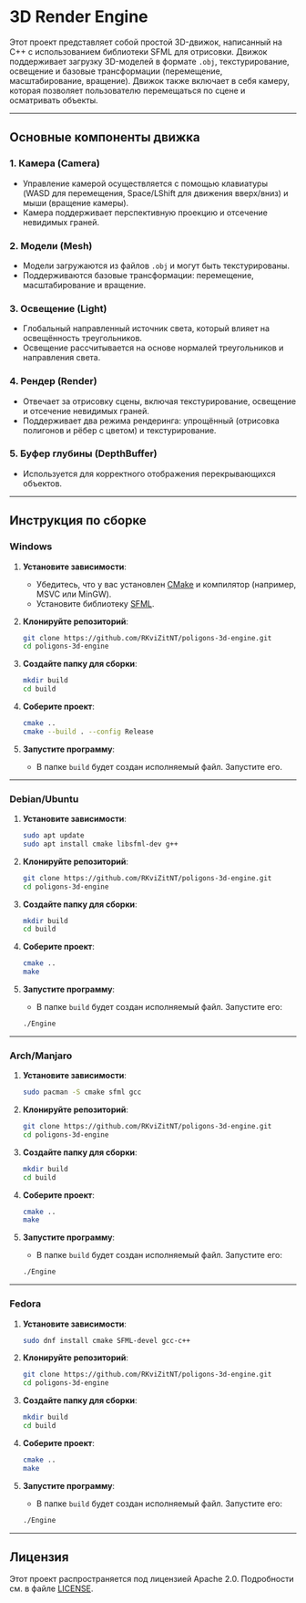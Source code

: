 # 3D Render Engine

Этот проект представляет собой простой 3D-движок, написанный на C++ с использованием библиотеки SFML для отрисовки. Движок поддерживает загрузку 3D-моделей в формате `.obj`, текстурирование, освещение и базовые трансформации (перемещение, масштабирование, вращение). Движок также включает в себя камеру, которая позволяет пользователю перемещаться по сцене и осматривать объекты.

---

## Основные компоненты движка

### 1. **Камера (Camera)**
   - Управление камерой осуществляется с помощью клавиатуры (WASD для перемещения, Space/LShift для движения вверх/вниз) и мыши (вращение камеры).
   - Камера поддерживает перспективную проекцию и отсечение невидимых граней.

### 2. **Модели (Mesh)**
   - Модели загружаются из файлов `.obj` и могут быть текстурированы.
   - Поддерживаются базовые трансформации: перемещение, масштабирование и вращение.

### 3. **Освещение (Light)**
   - Глобальный направленный источник света, который влияет на освещённость треугольников.
   - Освещение рассчитывается на основе нормалей треугольников и направления света.

### 4. **Рендер (Render)**
   - Отвечает за отрисовку сцены, включая текстурирование, освещение и отсечение невидимых граней.
   - Поддерживает два режима рендеринга: упрощённый (отрисовка полигонов и рёбер с цветом) и текстурирование.

### 5. **Буфер глубины (DepthBuffer)**
   - Используется для корректного отображения перекрывающихся объектов.

---

## Инструкция по сборке

### Windows

1. **Установите зависимости**:
   - Убедитесь, что у вас установлен [CMake](https://cmake.org/download/) и компилятор (например, MSVC или MinGW).
   - Установите библиотеку [SFML](https://www.sfml-dev.org/download.php).

2. **Клонируйте репозиторий**:
   ```bash
   git clone https://github.com/RKviZitNT/poligons-3d-engine.git
   cd poligons-3d-engine
   ```

3. **Создайте папку для сборки**:
   ```bash
   mkdir build
   cd build
   ```

4. **Соберите проект**:
   ```bash
   cmake ..
   cmake --build . --config Release
   ```

5. **Запустите программу**:
   - В папке `build` будет создан исполняемый файл. Запустите его.

---

### Debian/Ubuntu

1. **Установите зависимости**:
   ```bash
   sudo apt update
   sudo apt install cmake libsfml-dev g++
   ```

2. **Клонируйте репозиторий**:
   ```bash
   git clone https://github.com/RKviZitNT/poligons-3d-engine.git
   cd poligons-3d-engine
   ```

3. **Создайте папку для сборки**:
   ```bash
   mkdir build
   cd build
   ```

4. **Соберите проект**:
   ```bash
   cmake ..
   make
   ```

5. **Запустите программу**:
   - В папке `build` будет создан исполняемый файл. Запустите его:
   ```bash
   ./Engine
   ```

---

### Arch/Manjaro

1. **Установите зависимости**:
   ```bash
   sudo pacman -S cmake sfml gcc
   ```

2. **Клонируйте репозиторий**:
   ```bash
   git clone https://github.com/RKviZitNT/poligons-3d-engine.git
   cd poligons-3d-engine
   ```

3. **Создайте папку для сборки**:
   ```bash
   mkdir build
   cd build
   ```

4. **Соберите проект**:
   ```bash
   cmake ..
   make
   ```

5. **Запустите программу**:
   - В папке `build` будет создан исполняемый файл. Запустите его:
   ```bash
   ./Engine
   ```

---

### Fedora

1. **Установите зависимости**:
   ```bash
   sudo dnf install cmake SFML-devel gcc-c++
   ```

2. **Клонируйте репозиторий**:
   ```bash
   git clone https://github.com/RKviZitNT/poligons-3d-engine.git
   cd poligons-3d-engine
   ```

3. **Создайте папку для сборки**:
   ```bash
   mkdir build
   cd build
   ```

4. **Соберите проект**:
   ```bash
   cmake ..
   make
   ```

5. **Запустите программу**:
   - В папке `build` будет создан исполняемый файл. Запустите его:
   ```bash
   ./Engine
   ```

---

## Лицензия

Этот проект распространяется под лицензией Apache 2.0. Подробности см. в файле [LICENSE](LICENSE).